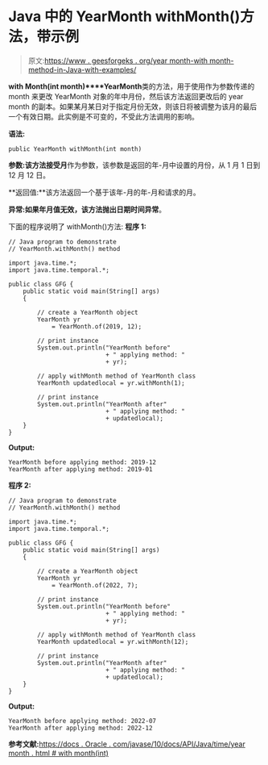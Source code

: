 # Java 中的 YearMonth withMonth()方法，带示例

> 原文:[https://www . geesforgeks . org/year month-with month-method-in-Java-with-examples/](https://www.geeksforgeeks.org/yearmonth-withmonth-method-in-java-with-examples/)

**with Month(int month)****YearMonth**类的方法，用于使用作为参数传递的 month 来更改 YearMonth 对象的年中月份，然后该方法返回更改后的 year month 的副本。如果某月某日对于指定月份无效，则该日将被调整为该月的最后一个有效日期。此实例是不可变的，不受此方法调用的影响。

**语法:**

```
public YearMonth withMonth(int month)

```

**参数:**该方法接受**月**作为参数，该参数是返回的年-月中设置的月份，从 1 月 1 日到 12 月 12 日。

**返回值:**该方法返回一个基于该年-月的年-月和请求的月。

**异常:**如果年月值无效，该方法抛出**日期时间异常**。

下面的程序说明了 withMonth()方法:
**程序 1:**

```
// Java program to demonstrate
// YearMonth.withMonth() method

import java.time.*;
import java.time.temporal.*;

public class GFG {
    public static void main(String[] args)
    {

        // create a YearMonth object
        YearMonth yr
            = YearMonth.of(2019, 12);

        // print instance
        System.out.println("YearMonth before"
                           + " applying method: "
                           + yr);

        // apply withMonth method of YearMonth class
        YearMonth updatedlocal = yr.withMonth(1);

        // print instance
        System.out.println("YearMonth after"
                           + " applying method: "
                           + updatedlocal);
    }
}
```

**Output:**

```
YearMonth before applying method: 2019-12
YearMonth after applying method: 2019-01

```

**程序 2:**

```
// Java program to demonstrate
// YearMonth.withMonth() method

import java.time.*;
import java.time.temporal.*;

public class GFG {
    public static void main(String[] args)
    {

        // create a YearMonth object
        YearMonth yr
            = YearMonth.of(2022, 7);

        // print instance
        System.out.println("YearMonth before"
                           + " applying method: "
                           + yr);

        // apply withMonth method of YearMonth class
        YearMonth updatedlocal = yr.withMonth(12);

        // print instance
        System.out.println("YearMonth after"
                           + " applying method: "
                           + updatedlocal);
    }
}
```

**Output:**

```
YearMonth before applying method: 2022-07
YearMonth after applying method: 2022-12

```

**参考文献:**[https://docs . Oracle . com/javase/10/docs/API/Java/time/year month . html # with month(int)](https://docs.oracle.com/javase/10/docs/api/java/time/YearMonth.html#withMonth(int))